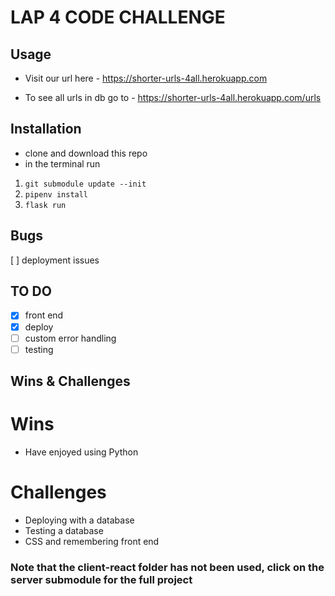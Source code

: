 # LAP 4 CODE CHALLENGE

## Usage
- Visit our url here - https://shorter-urls-4all.herokuapp.com

- To see all urls in db go to -  https://shorter-urls-4all.herokuapp.com/urls

## Installation
- clone and download this repo
- in the terminal run
1. ```git submodule update --init```
2. ``` pipenv install ```
3. ```flask run```

## Bugs
[ ] deployment issues 

## TO DO
- [x] front end
- [x] deploy
- [ ] custom error handling
- [ ] testing

## Wins & Challenges
# Wins
- Have enjoyed using Python

# Challenges
- Deploying with a database
- Testing a database
- CSS and remembering front end



### Note that the client-react folder has not been used, click on the server submodule for the full project
